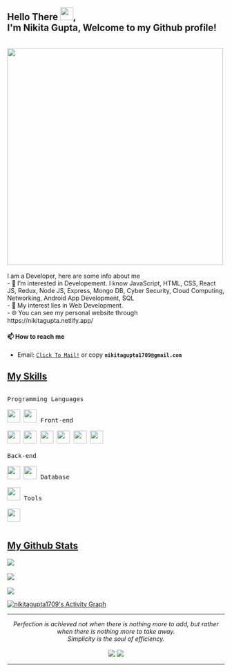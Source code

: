 <div>
<h2> Hello There <img src="https://github.com/abdoachhoubi/abdoachhoubi/blob/main/gifs/Hi.gif" width="30">, <br/> I'm Nikita Gupta, Welcome to my Github profile!</h2>
</div>
<br/>
<img align="center" width="500px" margin-bottom="20px" src="https://media.tenor.com/PP9v7VIs6R4AAAAd/scaler-create-impact.gif" />
<br/>
<br/>
I am a Developer, here are some info about me <br/>
- 👀 I’m interested in Developement. I know JavaScript, HTML, CSS, React JS, Redux, Node JS, Express, Mongo DB, Cyber Security, Cloud Computing, Networking, Android App Development, SQL<br/>
- 🤔 My interest lies in Web Development. <br/>
- 🌐 You can see my personal website through https://nikitagupta.netlify.app/ <br/>

#### 📫 How to reach me
- Email: [`Click To Mail!`](mailto:nikitagupta1709@gmail.com) or copy **`nikitagupta1709@gmail.com`**

<h2 ><u>My Skills</u></h2>
<p style="display: inline-block;">
  <kbd>
    <kbd>Programming Languages</kbd>
    <br>
    <br>
    <img width="30px" src="https://user-images.githubusercontent.com/25181517/117447155-6a868a00-af3d-11eb-9cfe-245df15c9f3f.png" /> 
    <img width="30px" src="https://user-images.githubusercontent.com/25181517/117201156-9a724800-adec-11eb-9a9d-3cd0f67da4bc.png" /> 
  </kbd>
   <kbd>
    <kbd>Front-end</kbd>
    <br>
    <br>
    <img width="30px" src="https://user-images.githubusercontent.com/25181517/192158954-f88b5814-d510-4564-b285-dff7d6400dad.png" /> 
    <img width="30px" src="https://user-images.githubusercontent.com/25181517/183898674-75a4a1b1-f960-4ea9-abcb-637170a00a75.png" /> 
    <img width="30px" src="https://user-images.githubusercontent.com/25181517/183898054-b3d693d4-dafb-4808-a509-bab54cf5de34.png" /> 
    <img width="30px" src="https://user-images.githubusercontent.com/25181517/117447155-6a868a00-af3d-11eb-9cfe-245df15c9f3f.png" />
    <img width="30px" src="https://user-images.githubusercontent.com/25181517/183897015-94a058a6-b86e-4e42-a37f-bf92061753e5.png" />
    <img width="30px" src="https://user-images.githubusercontent.com/25181517/187896150-cc1dcb12-d490-445c-8e4d-1275cd2388d6.png" />
  </kbd><br/><br/>
  <kbd>
    <kbd>Back-end</kbd>
    <br>
    <br>
    <img width="30px" src="https://user-images.githubusercontent.com/25181517/183568594-85e280a7-0d7e-4d1a-9028-c8c2209e073c.png" />
    <img width="30px" src="https://user-images.githubusercontent.com/25181517/183859966-a3462d8d-1bc7-4880-b353-e2cbed900ed6.png" />
  </kbd>
  <kbd>
    <kbd>Database</kbd>
    <br>
    <br>
    <img width="30px" src="https://user-images.githubusercontent.com/25181517/182884177-d48a8579-2cd0-447a-b9a6-ffc7cb02560e.png" />
  </kbd>
  <kbd>
    <kbd>Tools</kbd>
    <br>
    <br>
    <img width="30px" src="https://user-images.githubusercontent.com/25181517/192108891-d86b6220-e232-423a-bf5f-90903e6887c3.png" />
  </kbd>
</p>

<h2 ><u>My Github Stats</u></h2>
<p >
<img  src="https://github-readme-stats.vercel.app/api/top-langs/?username=nikitagupta1709&layout=compact&theme=radical&langs_count=10&exclude_repo=kasweb">
<br>
<br>
<img src="https://github-readme-stats.vercel.app/api?username=nikitagupta1709&count_private=true&show_icons=trueline_height=21&theme=radical">	
<br>
<br>
<img src="https://github-readme-streak-stats.herokuapp.com/?user=nikitagupta1709&theme=radical">
</p>
<a href="https://github.com/nikitagupta1709"><img alt="nikitagupta1709's Activity Graph" src="https://activity-graph.herokuapp.com/graph?username=nikitagupta1709&custom_title=nikitagupta1709's%20Contribution%20Graph&theme=radical" /></a>
<hr>
<p align="center">
   <i>Perfection is achieved not when there is nothing more to add, but rather when there is nothing more to take away.</i>
   <br>
   <i>Simplicity is the soul of efficiency.</i>
   <br>
<br>	
<a target="_blank" href="[https://www.linkedin.com/in/tarun-tailor-7bb4b5157/](https://www.linkedin.com/in/nikita-g-6594391b3/)"><img src="https://img.shields.io/badge/-LinkedIn-0077B5?style=for-the-badge&logo=Linkedin&logoColor=white"></img></a>
<a target="_blank" href="mailto:nikitagupta1709@gmail.com"><img src="https://img.shields.io/badge/-Gmail-D14836?style=for-the-badge&logo=Gmail&logoColor=white"></img></a>
<br>
</p>

-----
